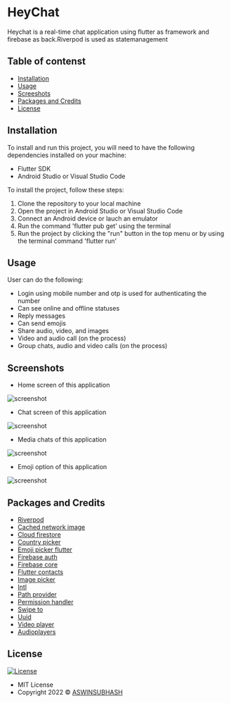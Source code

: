  # HeyChat


Heychat is a real-time chat application using flutter as framework  and firebase as back.Riverpod is used as statemanagement

## Table of contenst

- [Installation](#installation)
- [Usage](#usage)
- [Screeshots](#screenshots)
- [Packages and Credits](#packages-and-credits)
- [License](#license)

## Installation

To install and run this project, you will need to have the following dependencies installed on
your machine:
 - Flutter SDK
 - Android Studio or Visual Studio Code

To install the project, follow these steps:

1. Clone the repository to your local machine
2. Open the project in Android Studio or Visual Studio Code
3. Connect an Android device or lauch an emulator
4. Run the command 'flutter pub get' using the terminal
5. Run the project by clicking the "run" button in the top menu or by using the terminal
   command 'flutter run'


## Usage 

User can do  the following:

- Login using mobile number and otp is used for authenticating the number
- Can see online and offline statuses
- Reply messages
- Can send emojis
- Share audio, video, and images
- Video and audio call (on the process)
- Group chats, audio and video calls (on the process)

## Screenshots

- Home screen of this application

![screenshot](Home.png)

- Chat screen of this application

![screenshot](chats.png)

- Media chats of this application

![screenshot](Mediachat.png)

- Emoji option of this application

![screenshot](emoji.png)


## Packages and Credits

- [Riverpod](https://github.com/rrousselGit/riverpod)
- [Cached network image](https://github.com/Baseflow/flutter_cached_network_image)
- [Cloud firestore](https://github.com/firebase/flutterfire/tree/master/packages/cloud_firestore/cloud_firestore)
- [Country picker](https://github.com/Daniel-Ioannou/flutter_country_picker)
- [Emoji picker flutter](https://github.com/Fintasys/emoji_picker_flutter)
- [Firebase auth](https://github.com/firebase/flutterfire/tree/master/packages/firebase_auth/firebase_auth)
- [Firebase core](https://github.com/firebase/flutterfire/tree/master/packages/firebase_core/firebase_core)
- [Flutter contacts](https://github.com/QuisApp/flutter_contacts)
- [Image picker](https://pub.dev/packages/image_picker)
- [Intl](https://github.com/dart-lang/intl)
- [Path provider](https://github.com/flutter/plugins/tree/main/packages/path_provider/path_provider)
- [Permission handler](https://github.com/baseflow/flutter-permission-handler)
- [Swipe to](https://github.com/Purvik/SwipeTo)
- [Uuid](https://github.com/Daegalus/dart-uuid)
- [Video player](https://github.com/flutter/plugins/tree/main/packages/video_player/video_player)
- [Audioplayers](https://github.com/bluefireteam/audioplayers/tree/main/packages/audioplayers)



## License

[![License](https://img.shields.io/:License-MIT-blue.svg?style=flat-square)](http://badges.mit-license.org)
- MIT License
- Copyright 2022 © [ASWINSUBHASH](https://github.com/aswinsubhash)









